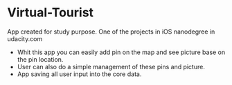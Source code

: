# Virtual-Tourist

App created for study purpose. One of the projects in iOS nanodegree in udacity.com

- Whit this app you can easily add pin on the map and see picture base on the pin location.
- User can also do a simple management of these pins and picture. 
- App saving all user input into the core data. 
